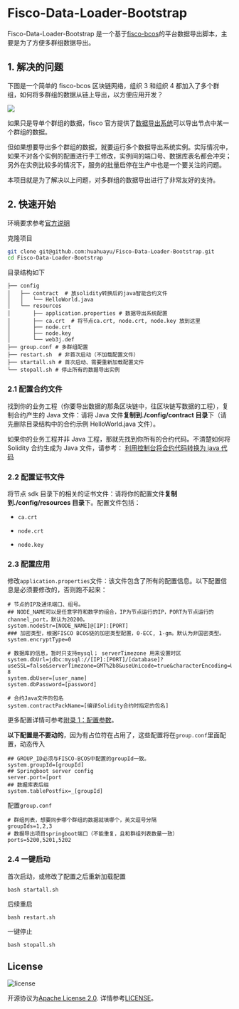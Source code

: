 # Fisco-Data-Loader-Bootstrap

Fisco-Data-Loader-Bootstrap 是一个基于[fisco-bcos](https://github.com/FISCO-BCOS/FISCO-BCOS)的平台数据导出脚本，主要是为了方便多群组数据导出。

## 1. 解决的问题

下图是一个简单的 fisco-bcos 区块链网络，组织 3 和组织 4 都加入了多个群组，如何将多群组的数据从链上导出，以方便应用开发？

![](https://cdn.liushiming.cn/img/20200618195421.png)

如果只是导单个群组的数据，fisco 官方提供了[数据导出系统](https://webasedoc.readthedocs.io/zh_CN/latest/docs/WeBASE-Collect-Bee/index.html)可以导出节点中某一个群组的数据。

但如果想要导出多个群组的数据，就要运行多个数据导出系统实例。实际情况中，如果不对各个实例的配置进行手工修改，实例间的端口号、数据库表名都会冲突；另外在实例比较多的情况下，服务的批量启停在生产中也是一个要关注的问题。

本项目就是为了解决以上问题，对多群组的数据导出进行了非常友好的支持。

## 2. 快速开始

环境要求参考[官方说明](https://github.com/WeBankFinTech/WeBASE-Collect-Bee#%E7%8E%AF%E5%A2%83%E8%A6%81%E6%B1%82)

克隆项目

```bash
git clone git@github.com:huahuayu/Fisco-Data-Loader-Bootstrap.git
cd Fisco-Data-Loader-Bootstrap
```

目录结构如下

```
├── config
│   ├── contract  # 放solidity转换后的java智能合约文件
│   │   └── HelloWorld.java
│   └── resources
│       ├── application.properties # 数据导出系统配置
│       ├── ca.crt  # 将节点ca.crt, node.crt, node.key 放到这里
│       ├── node.crt
│       ├── node.key
│       └── web3j.def
├── group.conf # 多群组配置
├── restart.sh  # 非首次启动（不加载配置文件）
├── startall.sh # 首次启动、需要重新加载配置文件
└── stopall.sh # 停止所有的数据导出实例
```

### 2.1 配置合约文件

找到你的业务工程（你要导出数据的那条区块链中，往区块链写数据的工程），复制合约产生的 Java 文件：请将 Java 文件**复制到./config/contract 目录**下（请先删除目录结构中的合约示例 HelloWorld.java 文件）。

如果你的业务工程并非 Java 工程，那就先找到你所有的合约代码。不清楚如何将 Solidity 合约生成为 Java 文件，请参考： [利用控制台将合约代码转换为 java 代码](https://fisco-bcos-documentation.readthedocs.io/zh_CN/latest/docs/manual/console.html)

### 2.2 配置证书文件

将节点 sdk 目录下的相关的证书文件：请将你的配置文件**复制到./config/resources 目录**下。配置文件包括：

-     ca.crt
-     node.crt
-     node.key

### 2.3 配置应用

修改`application.properties`文件：该文件包含了所有的配置信息。以下配置信息是必须要修改的，否则跑不起来：

```
# 节点的IP及通讯端口、组号。
## NODE_NAME可以是任意字符和数字的组合，IP为节点运行的IP，PORT为节点运行的channel_port，默认为20200。
system.nodeStr=[NODE_NAME]@[IP]:[PORT]
### 加密类型，根据FISCO BCOS链的加密类型配置，0-ECC, 1-gm。默认为非国密类型。
system.encryptType=0

# 数据库的信息，暂时只支持mysql； serverTimezone 用来设置时区
system.dbUrl=jdbc:mysql://[IP]:[PORT]/[database]?useSSL=false&serverTimezone=GMT%2b8&useUnicode=true&characterEncoding=UTF-8
system.dbUser=[user_name]
system.dbPassword=[password]

# 合约Java文件的包名
system.contractPackName=[编译Solidity合约时指定的包名]
```

更多配置详情可参考[附录 1：配置参数](appendix.html#id1)。

**以下配置是不要动的**，因为有占位符在占用了，这些配置将在`group.conf`里面配置，动态传入

```
## GROUP_ID必须与FISCO-BCOS中配置的groupId一致。
system.groupId=[groupId]
## Springboot server config
server.port=[port
## 数据库表后缀
system.tablePostfix=_[groupId]
```

配置`group.conf`

```
# 群组列表，想要同步哪个群组的数据就填哪个，英文逗号分隔
groupIds=1,2,3
# 数据导出项目springboot端口（不能重复，且和群组列表数量一致）
ports=5200,5201,5202
```

### 2.4 一键启动

首次启动，或修改了配置之后重新加载配置

```
bash startall.sh
```

后续重启

```
bash restart.sh
```

一键停止

```
bash stopall.sh
```

## License

![license](http://img.shields.io/badge/license-Apache%20v2-blue.svg)

开源协议为[Apache License 2.0](http://www.apache.org/licenses/). 详情参考[LICENSE](../LICENSE)。
